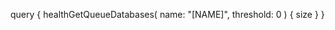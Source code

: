 query {
    healthGetQueueDatabases(
        name: "[NAME]",
        threshold: 0
    ) {
        size
    }
}
